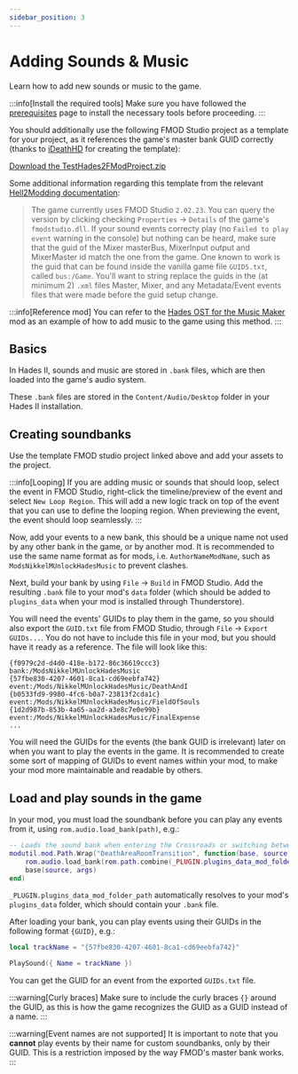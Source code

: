 ```yaml
---
sidebar_position: 3
---
```


# Adding Sounds & Music

Learn how to add new sounds or music to the game.

:::info[Install the required tools]
Make sure you have followed the [prerequisites](./prerequisites.md) page to install the necessary tools before proceeding.
:::

You should additionally use the following FMOD Studio project as a template for your project, as it references the game's master bank GUID correctly (thanks to [iDeathHD](https://github.com/xiaoxiao921) for creating the template):

[Download the TestHades2FModProject.zip](./files/TestHades2FModProject.zip)

Some additional information regarding this template from the relevant [Hell2Modding documentation](https://github.com/SGG-Modding/Hell2Modding/blob/master/docs/lua/tables/rom.audio.md):

> The game currently uses FMOD Studio `2.02.23`.
> You can query the version by clicking checking `Properties` -> `Details` of the game's `fmodstudio.dll`.
> If your sound events correcty play (no `Failed to play event` warning in the console) but nothing can be heard, make sure that the guid of the Mixer masterBus, MixerInput output and MixerMaster id match the one from the game.
> One known to work is the guid that can be found inside the vanilla game file `GUIDS.txt`, called `bus:/Game`.
> You'll want to string replace the guids in the (at minimum 2) `.xml` files Master, Mixer, and any Metadata/Event events files that were made before the guid setup change.

:::info[Reference mod]
You can refer to the [Hades OST for the Music Maker](https://github.com/NikkelM/Hades-II-UnlockHadesMusic) mod as an example of how to add music to the game using this method.
:::

## Basics 

In Hades II, sounds and music are stored in `.bank` files, which are then loaded into the game's audio system.

These `.bank` files are stored in the `Content/Audio/Desktop` folder in your Hades II installation.

## Creating soundbanks

Use the template FMOD studio project linked above and add your assets to the project.

:::info[Looping]
If you are adding music or sounds that should loop, select the event in FMOD Studio, right-click the timeline/preview of the event and select `New Loop Region`.
This will add a new logic track on top of the event that you can use to define the looping region.
When previewing the event, the event should loop seamlessly.
:::

Now, add your events to a new bank, this should be a unique name not used by any other bank in the game, or by another mod.
It is recommended to use the same name format as for mods, i.e. `AuthorNameModName`, such as `ModsNikkelMUnlockHadesMusic` to prevent clashes.

Next, build your bank by using `File` -> `Build` in FMOD Studio.
Add the resulting `.bank` file to your mod's `data` folder (which should be added to `plugins_data` when your mod is installed through Thunderstore).

You will need the events' GUIDs to play them in the game, so you should also export the `GUID.txt` file from FMOD Studio, through `File` -> `Export GUIDs...`.
You do not have to include this file in your mod, but you should have it ready as a reference.
The file will look like this:

```plaintext
{f0979c2d-d4d0-418e-b172-86c36619ccc3} bank:/ModsNikkelMUnlockHadesMusic
{57fbe830-4207-4601-8ca1-cd69eebfa742} event:/Mods/NikkelMUnlockHadesMusic/DeathAndI
{b0533fd9-9980-4fc6-b0a7-23813f2cda1c} event:/Mods/NikkelMUnlockHadesMusic/FieldOfSouls
{1d2d987b-853b-4a65-aa2d-a3e8c7e0e99b} event:/Mods/NikkelMUnlockHadesMusic/FinalExpense
...
```

You will need the GUIDs for the events (the bank GUID is irrelevant) later on when you want to play the events in the game.
It is recommended to create some sort of mapping of GUIDs to event names within your mod, to make your mod more maintainable and readable by others.

## Load and play sounds in the game

In your mod, you must load the soundbank before you can play any events from it, using `rom.audio.load_bank(path)`, e.g.:

```lua
-- Loads the sound bank when entering the Crossroads or switching between rooms in the Crossroads
modutil.mod.Path.Wrap("DeathAreaRoomTransition", function(base, source, args)
	rom.audio.load_bank(rom.path.combine(_PLUGIN.plugins_data_mod_folder_path, "Audio\\ModsNikkelMUnlockHadesMusic.bank"))
	base(source, args)
end)
```

`_PLUGIN.plugins_data_mod_folder_path` automatically resolves to your mod's `plugins_data` folder, which should contain your `.bank` file.

After loading your bank, you can play events using their GUIDs in the following format `{GUID}`, e.g.:

```lua
local trackName = "{57fbe830-4207-4601-8ca1-cd69eebfa742}"

PlaySound({ Name = trackName })
```

You can get the GUID for an event from the exported `GUIDs.txt` file.

:::warning[Curly braces]
Make sure to include the curly braces `{}` around the GUID, as this is how the game recognizes the GUID as a GUID instead of a name.
:::

:::warning[Event names are not supported]
It is important to note that you **cannot** play events by their name for custom soundbanks, only by their GUID.
This is a restriction imposed by the way FMOD's master bank works.
:::

